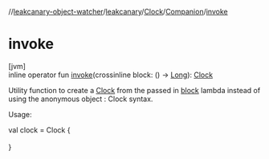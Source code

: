 //[leakcanary-object-watcher](../../../../index.md)/[leakcanary](../../index.md)/[Clock](../index.md)/[Companion](index.md)/[invoke](invoke.md)

# invoke

[jvm]\
inline operator fun [invoke](invoke.md)(crossinline block: () -&gt; [Long](https://kotlinlang.org/api/latest/jvm/stdlib/kotlin/-long/index.html)): [Clock](../index.md)

Utility function to create a [Clock](../index.md) from the passed in [block](invoke.md) lambda instead of using the anonymous object : Clock syntax.

Usage:

val clock = Clock {\
\
}
